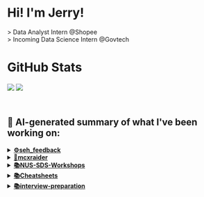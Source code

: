 

# Hi! I'm Jerry!
<p>
  > Data Analyst Intern @Shopee
  <br>
  > Incoming Data Science Intern @Govtech
</p>

# GitHub Stats
<p>
  <img align="center" src="https://github-readme-stats.vercel.app/api?username=mcxraider&count_private=true&show_icons=true&theme=github_dark&bg_color=00000099&rank_icon=percentile" />
  <img align="center" src="https://github-readme-stats.vercel.app/api/top-langs/?username=mcxraider&theme=github_dark&bg_color=00000099&exclude_repo=mcxraider.github.io&langs_count=8&size_weight=0.3&count_weight=0.7&hide=css,html&layout=compact" />
</p>
<br>

## 🔨 AI-generated summary of what I've been working on:

  <details>
  <summary><strong><a href="https://github.com/mcxraider/seh_feedback">⚙️seh_feedback</a></strong></summary>
  <br/>
  > This repository contains a collection of scripts and tools for automating software deployment processes. Ideal for streamlining development workflows and increasing productivity. <br/>
  ------------------------------------------------------------------------------------------------------------------------------ <br/>
  > The repository "seh_feedback" underwent extensive work, including finalizing data preparation pipelines, adding labeled data, improving pipeline processes, updating translations, and enhancing error handling mechanisms.
  </details>
  
  <details>
  <summary><strong><a href="https://github.com/mcxraider/mcxraider">🚀mcxraider</a></strong></summary>
  <br/>
  > This repository contains cron-scheduled scripts that generate GitHub READMEs using GPT. Automate the creation of dynamic and informative profiles with custom-generated content. <br/>
  ------------------------------------------------------------------------------------------------------------------------------ <br/>
  > Multiple commits by jerry updating and automating README.md with GPT-generated content and scheduling build.yml every 3 weeks.
  </details>
  
  <details>
  <summary><strong><a href="https://github.com/mcxraider/NUS-SDS-Workshops">📚NUS-SDS-Workshops</a></strong></summary>
  <br/>
  > This repository contains the main codebase for NUS SDS Workshops's Committee, housing various projects and resources for committee-related activities. <br/>
  ------------------------------------------------------------------------------------------------------------------------------ <br/>
  > The repository for NUS SDS Workshops was updated with a README, dataset addition, and EDA workshop materials created using Colab.
  </details>
  
  <details>
  <summary><strong><a href="https://github.com/mcxraider/Cheatsheets">📚Cheatsheets</a></strong></summary>
  <br/>
  > This repository contains a detailed guide on how to use various machine learning algorithms for sentiment analysis. It provides code examples and explanations for implementing these algorithms in Python. <br/>
  ------------------------------------------------------------------------------------------------------------------------------ <br/>
  > The repository "Cheatsheets" saw the update with a new cheatsheet for 2102, while also removing the DSA2101 cheatsheet.
  </details>
  
  <details>
  <summary><strong><a href="https://github.com/mcxraider/interview-preparation">📚interview-preparation</a></strong></summary>
  <br/>
  > This repository contains a collection of questions and answers tailored for studying and preparing for data science and data analyst job interviews. <br/>
  ------------------------------------------------------------------------------------------------------------------------------ <br/>
  > The repository "interview-preparation" now includes LLM interview questions following the initial commit.
  </details>
  
<br>

